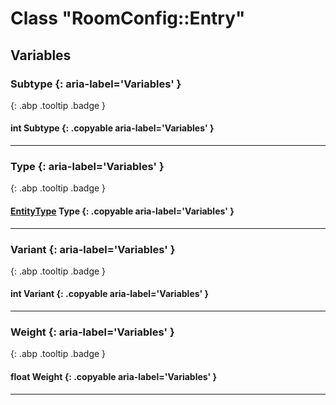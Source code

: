 # Class "RoomConfig::Entry"
## Variables
### Subtype {: aria-label='Variables' }
[ ](#){: .abp .tooltip .badge }
#### int Subtype  {: .copyable aria-label='Variables' }

___ 
### Type {: aria-label='Variables' }
[ ](#){: .abp .tooltip .badge }
#### [EntityType](../abp/enums/EntityType) Type  {: .copyable aria-label='Variables' }

___ 
### Variant {: aria-label='Variables' }
[ ](#){: .abp .tooltip .badge }
#### int Variant  {: .copyable aria-label='Variables' }

___ 
### Weight {: aria-label='Variables' }
[ ](#){: .abp .tooltip .badge }
#### float Weight  {: .copyable aria-label='Variables' }

___ 
